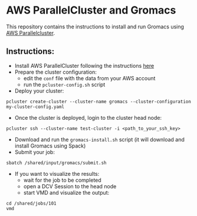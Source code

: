 # AWS ParallelCluster and Gromacs

This repository contains the instructions to install and run Gromacs using [AWS Parallelcluster](https://aws.amazon.com/hpc/parallelcluster/).


## Instructions:
* Install AWS ParallelCluster following the instructions [here](https://docs.aws.amazon.com/parallelcluster/latest/ug/install-v3-parallelcluster.html)
* Prepare the cluster configuration:
   * edit the ```conf``` file with the data from your AWS account
   * run the ```pcluster-config.sh``` script
* Deploy your cluster:
```
pcluster create-cluster --cluster-name gromacs --cluster-configuration my-cluster-config.yaml
```
* Once the cluster is deployed, login to the cluster head node:
```
pcluster ssh --cluster-name test-cluster -i <path_to_your_ssh_key>
```
* Download and run the ```gromacs-install.sh``` script (it will download and install Gromacs using Spack)
* Submit your job:
```
sbatch /shared/input/gromacs/submit.sh
```
* If you want to visualize the results:
   * wait for the job to be completed
   * open a DCV Session to the head node
   * start VMD and visualize the output:

```
cd /shared/jobs/101
vmd
```

